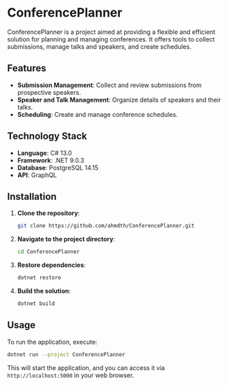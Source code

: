 # ConferencePlanner

ConferencePlanner is a project aimed at providing a flexible and efficient solution for planning and managing conferences. It offers tools to collect submissions, manage talks and speakers, and create schedules.

## Features

- **Submission Management**: Collect and review submissions from prospective speakers.
- **Speaker and Talk Management**: Organize details of speakers and their talks.
- **Scheduling**: Create and manage conference schedules.

## Technology Stack

- **Language**: C# 13.0
- **Framework**: .NET 9.0.3
- **Database**: PostgreSQL 14.15
- **API**: GraphQL

## Installation

1. **Clone the repository**:

   ```bash
   git clone https://github.com/ahmdth/ConferencePlanner.git
   ```

2. **Navigate to the project directory**:

   ```bash
   cd ConferencePlanner
   ```

3. **Restore dependencies**:

   ```bash
   dotnet restore
   ```

4. **Build the solution**:

   ```bash
   dotnet build
   ```

## Usage

To run the application, execute:

```bash
dotnet run --project ConferencePlanner
```

This will start the application, and you can access it via `http://localhost:5000` in your web browser.
